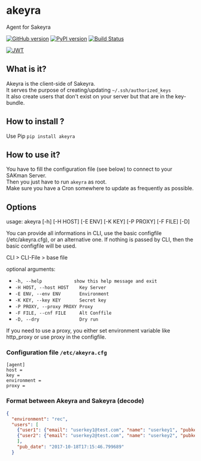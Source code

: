 # akeyra
Agent for Sakeyra

[![GitHub version](https://badge.fury.io/gh/LaMethode%2Fakeyra.svg)](https://badge.fury.io/gh/LaMethode%2Fakeyra)
[![PyPI version](https://badge.fury.io/py/akeyra.svg)](https://badge.fury.io/py/akeyra)
[![Build Status](https://travis-ci.org/LaMethode/akeyra.svg?branch=master)](https://travis-ci.org/LaMethode/akeyra)

[![JWT](https://jwt.io/assets/badge-compatible.svg)](https://jwt.io/)

## What is it?
Akeyra is the client-side of Sakeyra.  
It serves the purpose of creating/updating `~/.ssh/authorized_keys`  
It also create users that don't exist on your server but that are in the key-bundle.

## How to install ?
Use Pip `pip install akeyra`

## How to use it?
You have to fill the configuration file (see below) to connect to your SAKman Server.  
Then you just have to run `akeyra` as root.  
Make sure you have a Cron somewhere to update as frequently as possible.

## Options
usage: akeyra [-h] [-H HOST] [-E ENV] [-K KEY] [-P PROXY] [-F FILE] [-D]

You can provide all informations in CLI, use the basic configfile
(/etc/akeyra.cfg), or an alternative one. If nothing is passed by CLI, then
the basic configfile will be used.

CLI > CLI-File > base file

optional arguments:
* `-h, --help            show this help message and exit`
* `-H HOST, --host HOST    Key Server`
* `-E ENV, --env ENV       Environment`
* `-K KEY, --key KEY       Secret key`
* `-P PROXY, --proxy PROXY Proxy`
* `-F FILE, --cnf FILE     Alt Conffile`
* `-D, --dry               Dry run`

If you need to use a proxy, you either set environment variable like
http_proxy or use proxy in the configfile.


### Configuration file `/etc/akeyra.cfg`
```
[agent]
host =
key =
environment =
proxy =
```

### Format between Akeyra and Sakeyra (decode)
```json
{
  "environment": "rec",
  "users": [
    {"user1": {"email": "userkey1@test.com", "name": "userkey1", "pubkey": "laclepubliquedeuserkey1"}},
    {"user2": {"email": "userkey2@test.com", "name": "userkey2", "pubkey": "laclepubliquedeuserkey2"}}
    ],
    "pub_date": "2017-10-18T17:15:46.799689"
  }
```
